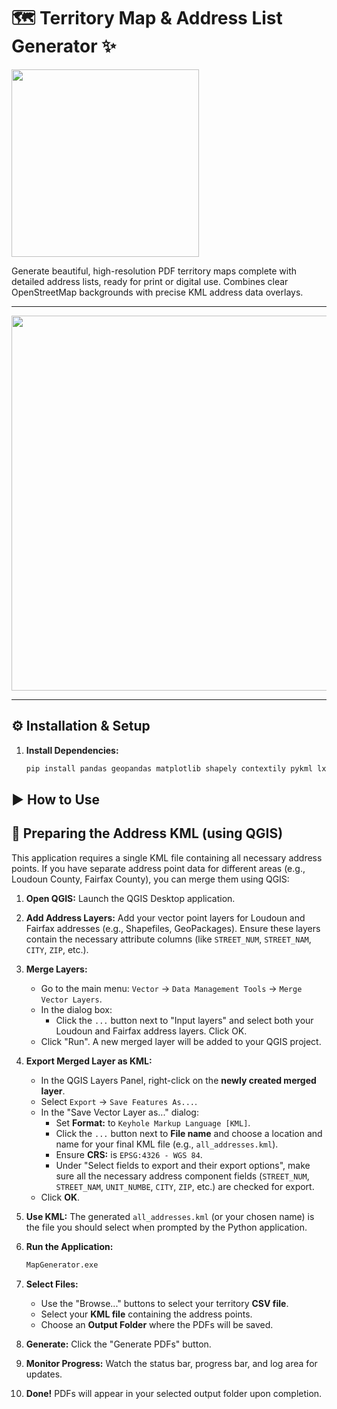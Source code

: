 # 🗺️ Territory Map & Address List Generator ✨

<img src="https://github.com/user-attachments/assets/813e0663-da60-4ddc-8d2e-befc5919b539" width="300" />


Generate beautiful, high-resolution PDF territory maps complete with detailed address lists, ready for print or digital use. Combines clear OpenStreetMap backgrounds with precise KML address data overlays.

---
<img src="https://github.com/user-attachments/assets/7bb84771-be87-471e-88fa-99898a52ec73" width="600" />


---

## ⚙️ Installation & Setup

1.  **Install Dependencies:**
    ```bash
    pip install pandas geopandas matplotlib shapely contextily pykml lxml reportlab Pillow PyQt6
    ```

## ▶️ How to Use

## 📍 Preparing the Address KML (using QGIS)

This application requires a single KML file containing all necessary address points. If you have separate address point data for different areas (e.g., Loudoun County, Fairfax County), you can merge them using QGIS:

1.  **Open QGIS:** Launch the QGIS Desktop application.
2.  **Add Address Layers:** Add your vector point layers for Loudoun and Fairfax addresses (e.g., Shapefiles, GeoPackages). Ensure these layers contain the necessary attribute columns (like `STREET_NUM`, `STREET_NAM`, `CITY`, `ZIP`, etc.).
3.  **Merge Layers:**
    *   Go to the main menu: `Vector` -> `Data Management Tools` -> `Merge Vector Layers`.
    *   In the dialog box:
        *   Click the `...` button next to "Input layers" and select both your Loudoun and Fairfax address layers. Click OK.
    *   Click "Run". A new merged layer will be added to your QGIS project.
4.  **Export Merged Layer as KML:**
    *   In the QGIS Layers Panel, right-click on the **newly created merged layer**.
    *   Select `Export` -> `Save Features As...`.
    *   In the "Save Vector Layer as..." dialog:
        *   Set **Format:** to `Keyhole Markup Language [KML]`.
        *   Click the `...` button next to **File name** and choose a location and name for your final KML file (e.g., `all_addresses.kml`).
        *   Ensure **CRS:** is `EPSG:4326 - WGS 84`.
        *   Under "Select fields to export and their export options", make sure all the necessary address component fields (`STREET_NUM`, `STREET_NAM`, `UNIT_NUMBE`, `CITY`, `ZIP`, etc.) are checked for export.
    *   Click **OK**.
5.  **Use KML:** The generated `all_addresses.kml` (or your chosen name) is the file you should select when prompted by the Python application.

1.  **Run the Application:**
    ```bash
    MapGenerator.exe
    ```
2.  **Select Files:**
    *   Use the "Browse..." buttons to select your territory **CSV file**.
    *   Select your **KML file** containing the address points.
    *   Choose an **Output Folder** where the PDFs will be saved.
3.  **Generate:** Click the "Generate PDFs" button.
4.  **Monitor Progress:** Watch the status bar, progress bar, and log area for updates.
5.  **Done!** PDFs will appear in your selected output folder upon completion.
